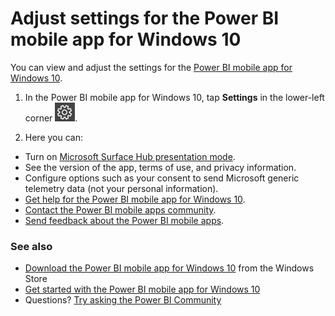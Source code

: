 <properties 
   pageTitle="Adjust settings for the Power BI mobile app for Windows 10"
   description="Adjust settings for the Power BI mobile app for Windows 10"
   services="powerbi" 
   documentationCenter="" 
   authors="maggiesMSFT" 
   manager="erikre" 
   backup=""
   editor=""
   tags=""
   qualityFocus="no"
   qualityDate=""/>
 
<tags
   ms.service="powerbi"
   ms.devlang="NA"
   ms.topic="article"
   ms.tgt_pltfrm="NA"
   ms.workload="powerbi"
   ms.date="02/06/2017"
   ms.author="maggies"/>

# Adjust settings for the Power BI mobile app for Windows 10

You can view and adjust the settings for the [Power BI mobile app for Windows 10](powerbi-mobile-win10phone-app-get-started.md).

1. In the Power BI mobile app for Windows 10, tap **Settings** in the lower-left corner ![](media/powerbi-mobile-adjust-settings-for-the-win10phone-app/power-bi-settings-icon.png).

2. Here you can:

 -   Turn on [Microsoft Surface Hub presentation mode](powerbi-mobile-win10-app-presentation-mode.md).
 -   See the version of the app, terms of use, and privacy information. 
 -   Configure options such as your consent to send Microsoft generic telemetry data (not your personal information).
 -   [Get help for the Power BI mobile app for Windows 10](powerbi-mobile-win10phone-app-get-started.md).
 -   [Contact the Power BI mobile apps community](http://community.powerbi.com/t5/Mobile-Apps/bd-p/power-bi-mobile).
 -   [Send feedback about the Power BI mobile apps](https://ideas.powerbi.com/forums/265200-power-bi/category/105939-mobile).

### See also

- [Download the Power BI mobile app for Windows 10](http://go.microsoft.com/fwlink/?LinkID=526478) from the Windows Store  
- [Get started with the Power BI mobile app for Windows 10](powerbi-mobile-win10phone-app-get-started.md)  
- Questions? [Try asking the Power BI Community](http://community.powerbi.com/)


